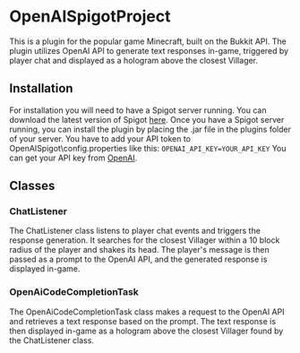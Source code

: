 # OpenAISpigotProject

This is a plugin for the popular game Minecraft, built on the Bukkit API. The plugin utilizes OpenAI API to generate text responses in-game, triggered by player chat and displayed as a hologram above the closest Villager.

## Installation
For installation you will need to have a Spigot server running. You can download the latest version of Spigot [here](https://www.spigotmc.org/wiki/buildtools/). Once you have a Spigot server running, you can install the plugin by placing the .jar file in the plugins folder of your server.
You have to add your API token to OpenAISpigot\config.properties like this:
```OPENAI_API_KEY=YOUR_API_KEY```
You can get your API key from [OpenAI](https://beta.openai.com/).

## Classes

### ChatListener

The ChatListener class listens to player chat events and triggers the response generation. It searches for the closest Villager within a 10 block radius of the player and shakes its head. The player's message is then passed as a prompt to the OpenAI API, and the generated response is displayed in-game.

### OpenAiCodeCompletionTask

The OpenAiCodeCompletionTask class makes a request to the OpenAI API and retrieves a text response based on the prompt. The text response is then displayed in-game as a hologram above the closest Villager found by the ChatListener class.